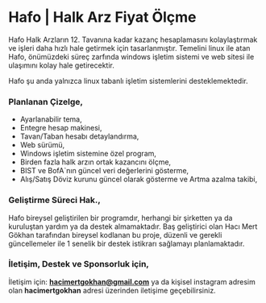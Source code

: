 # Hafo | Halk Arz Fiyat Ölçme
Hafo Halk Arzların 12. Tavanına kadar kazanç hesaplamasını kolaylaştırmak ve işleri daha hızlı hale getirmek için tasarlanmıştır. Temelini linux ile atan Hafo, önümüzdeki süreç zarfında windows işletim sistemi ve web sitesi ile ulaşımını kolay hale getirecektir.
 
Hafo şu anda yalnızca linux tabanlı işletim sistemlerini desteklemektedir.

### Planlanan Çizelge,
- Ayarlanabilir tema,
- Entegre hesap makinesi,
- Tavan/Taban hesabı detaylandırma,
- Web sürümü,
- Windows işletim sistemine özel program,
- Birden fazla halk arzın ortak kazancını ölçme,
- BIST ve BofA`nın güncel veri değerlerini gösterme,
- Alış/Satış Döviz kurunu güncel olarak gösterme ve Artma azalma takibi,

### Geliştirme Süreci Hak.,
Hafo bireysel geliştirilen bir programdır, herhangi bir şirketten ya da kuruluştan yardım ya da destek almamaktadır.
Baş geliştirici olan Hacı Mert Gökhan tarafından bireysel kodlanan bu proje, düzenli ve gerekli güncellemeler ile 1 senelik bir destek istikrarı sağlamayı planlamaktadır.


### İletişim, Destek ve Sponsorluk için,
İletişim için: **hacimertgokhan@gmail.com** ya da kişisel instagram adresim olan **hacimertgokhan** adresi üzerinden iletişime geçebilirsiniz. 
